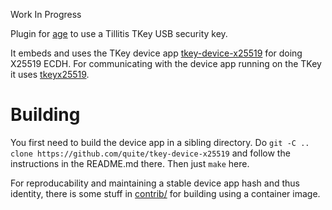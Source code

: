 
Work In Progress

Plugin for [age](https://github.com/FiloSottile/age) to use a Tillitis
TKey USB security key.

It embeds and uses the TKey device app
[tkey-device-x25519](https://github.com/quite/tkey-device-x25519) for
doing X25519 ECDH. For communicating with the device app running on
the TKey it uses [tkeyx25519](https://github.com/quite/tkeyx25519).

# Building

You first need to build the device app in a sibling directory. Do `git
-C .. clone https://github.com/quite/tkey-device-x25519` and follow
the instructions in the README.md there. Then just `make` here.

For reproducability and maintaining a stable device app hash and thus
identity, there is some stuff in [contrib/](contrib/) for building
using a container image.
